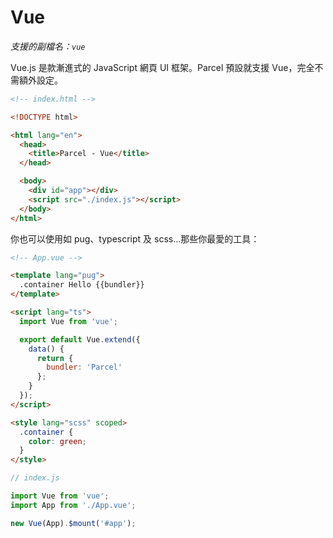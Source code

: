# Vue

_支援的副檔名：`vue`_

Vue.js 是款漸進式的 JavaScript 網頁 UI 框架。Parcel 預設就支援 Vue，完全不需額外設定。

```html
<!-- index.html -->

<!DOCTYPE html>

<html lang="en">
  <head>
    <title>Parcel - Vue</title>
  </head>

  <body>
    <div id="app"></div>
    <script src="./index.js"></script>
  </body>
</html>
```

你也可以使用如 pug、typescript 及 scss…那些你最愛的工具：

```html
<!-- App.vue -->

<template lang="pug">
  .container Hello {{bundler}}
</template>

<script lang="ts">
  import Vue from 'vue';

  export default Vue.extend({
    data() {
      return {
        bundler: 'Parcel'
      };
    }
  });
</script>

<style lang="scss" scoped>
  .container {
    color: green;
  }
</style>
```

```js
// index.js

import Vue from 'vue';
import App from './App.vue';

new Vue(App).$mount('#app');
```
